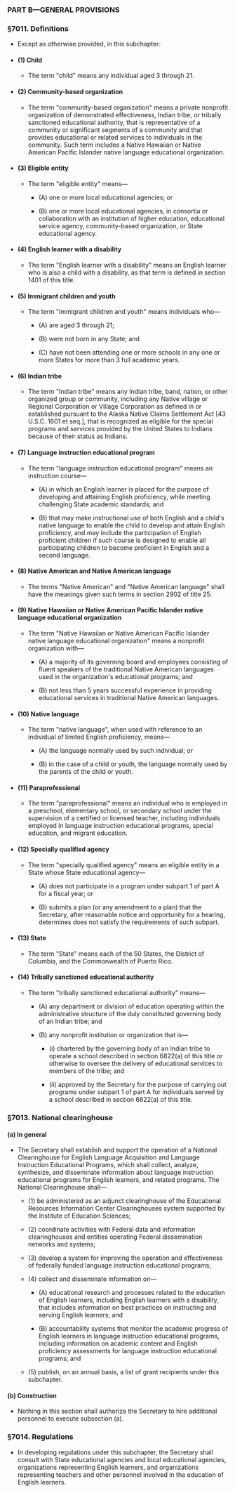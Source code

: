 ### PART B—GENERAL PROVISIONS

### §7011. Definitions
* Except as otherwise provided, in this subchapter:

* #### (1) Child
  * The term "child" means any individual aged 3 through 21.

* #### (2) Community-based organization
  * The term "community-based organization" means a private nonprofit organization of demonstrated effectiveness, Indian tribe, or tribally sanctioned educational authority, that is representative of a community or significant segments of a community and that provides educational or related services to individuals in the community. Such term includes a Native Hawaiian or Native American Pacific Islander native language educational organization.

* #### (3) Eligible entity
  * The term "eligible entity" means—

    * (A) one or more local educational agencies; or

    * (B) one or more local educational agencies, in consortia or collaboration with an institution of higher education, educational service agency, community-based organization, or State educational agency.

* #### (4) English learner with a disability
  * The term "English learner with a disability" means an English learner who is also a child with a disability, as that term is defined in section 1401 of this title.

* #### (5) Immigrant children and youth
  * The term "immigrant children and youth" means individuals who—

    * (A) are aged 3 through 21;

    * (B) were not born in any State; and

    * (C) have not been attending one or more schools in any one or more States for more than 3 full academic years.

* #### (6) Indian tribe
  * The term "Indian tribe" means any Indian tribe, band, nation, or other organized group or community, including any Native village or Regional Corporation or Village Corporation as defined in or established pursuant to the Alaska Native Claims Settlement Act [43 U.S.C. 1601 et seq.], that is recognized as eligible for the special programs and services provided by the United States to Indians because of their status as Indians.

* #### (7) Language instruction educational program
  * The term "language instruction educational program" means an instruction course—

    * (A) in which an English learner is placed for the purpose of developing and attaining English proficiency, while meeting challenging State academic standards; and

    * (B) that may make instructional use of both English and a child's native language to enable the child to develop and attain English proficiency, and may include the participation of English proficient children if such course is designed to enable all participating children to become proficient in English and a second language.

* #### (8) Native American and Native American language
  * The terms "Native American" and "Native American language" shall have the meanings given such terms in section 2902 of title 25.

* #### (9) Native Hawaiian or Native American Pacific Islander native language educational organization
  * The term "Native Hawaiian or Native American Pacific Islander native language educational organization" means a nonprofit organization with—

    * (A) a majority of its governing board and employees consisting of fluent speakers of the traditional Native American languages used in the organization's educational programs; and

    * (B) not less than 5 years successful experience in providing educational services in traditional Native American languages.

* #### (10) Native language
  * The term "native language", when used with reference to an individual of limited English proficiency, means—

    * (A) the language normally used by such individual; or

    * (B) in the case of a child or youth, the language normally used by the parents of the child or youth.

* #### (11) Paraprofessional
  * The term "paraprofessional" means an individual who is employed in a preschool, elementary school, or secondary school under the supervision of a certified or licensed teacher, including individuals employed in language instruction educational programs, special education, and migrant education.

* #### (12) Specially qualified agency
  * The term "specially qualified agency" means an eligible entity in a State whose State educational agency—

    * (A) does not participate in a program under subpart 1 of part A for a fiscal year; or

    * (B) submits a plan (or any amendment to a plan) that the Secretary, after reasonable notice and opportunity for a hearing, determines does not satisfy the requirements of such subpart.

* #### (13) State
  * The term "State" means each of the 50 States, the District of Columbia, and the Commonwealth of Puerto Rico.

* #### (14) Tribally sanctioned educational authority
  * The term "tribally sanctioned educational authority" means—

    * (A) any department or division of education operating within the administrative structure of the duly constituted governing body of an Indian tribe; and

    * (B) any nonprofit institution or organization that is—

      * (i) chartered by the governing body of an Indian tribe to operate a school described in section 6822(a) of this title or otherwise to oversee the delivery of educational services to members of the tribe; and

      * (ii) approved by the Secretary for the purpose of carrying out programs under subpart 1 of part A for individuals served by a school described in section 6822(a) of this title.

### §7013. National clearinghouse
#### (a) In general
* The Secretary shall establish and support the operation of a National Clearinghouse for English Language Acquisition and Language Instruction Educational Programs, which shall collect, analyze, synthesize, and disseminate information about language instruction educational programs for English learners, and related programs. The National Clearinghouse shall—

  * (1) be administered as an adjunct clearinghouse of the Educational Resources Information Center Clearinghouses system supported by the Institute of Education Sciences;

  * (2) coordinate activities with Federal data and information clearinghouses and entities operating Federal dissemination networks and systems;

  * (3) develop a system for improving the operation and effectiveness of federally funded language instruction educational programs;

  * (4) collect and disseminate information on—

    * (A) educational research and processes related to the education of English learners, including English learners with a disability, that includes information on best practices on instructing and serving English learners; and

    * (B) accountability systems that monitor the academic progress of English learners in language instruction educational programs, including information on academic content and English proficiency assessments for language instruction educational programs; and


  * (5) publish, on an annual basis, a list of grant recipients under this subchapter.

#### (b) Construction
* Nothing in this section shall authorize the Secretary to hire additional personnel to execute subsection (a).

### §7014. Regulations
* In developing regulations under this subchapter, the Secretary shall consult with State educational agencies and local educational agencies, organizations representing English learners, and organizations representing teachers and other personnel involved in the education of English learners.